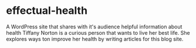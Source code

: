 # effectual-health
A WordPress site that shares with it's audience helpful information about health
Tiffany Norton is a curious person that wants to live her best life.  She explores ways ton improve her health by writing articles for this blog site.
